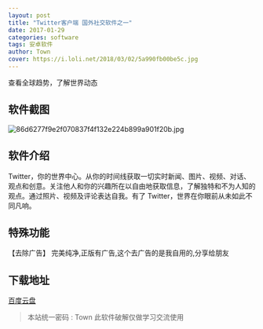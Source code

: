 ```yaml
---
layout: post
title: "Twitter客户端 国外社交软件之一"
date: 2017-01-29
categories: software
tags: 安卓软件
author: Town
cover: https://i.loli.net/2018/03/02/5a990fb00be5c.jpg
---
```


查看全球趋势，了解世界动态

## 软件截图

![86d6277f9e2f070837f4f132e224b899a901f20b.jpg](https://i.loli.net/2018/03/02/5a990fb00be5c.jpg)

## 软件介绍

Twitter，你的世界中心。从你的时间线获取一切实时新闻、图片、视频、对话、观点和创意。关注他人和你的兴趣所在以自由地获取信息，了解独特和不为人知的观点。通过照片、视频及评论表达自我。有了 Twitter，世界在你眼前从未如此不同凡响。


## 特殊功能

【去除广告】 完美纯净,正版有广告,这个去广告的是我自用的,分享给朋友

## 下载地址

[百度云盘](https://pan.baidu.com/s/1Fity57vPd3pCVWrUj9mCmg)  

> 本站统一密码 : Town   此软件破解仅做学习交流使用

